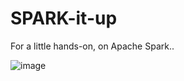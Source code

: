 # SPARK-it-up
For a little hands-on, on Apache Spark..


![image](https://user-images.githubusercontent.com/38404580/86286890-eb317700-bc04-11ea-9263-2708457cb17b.png)
